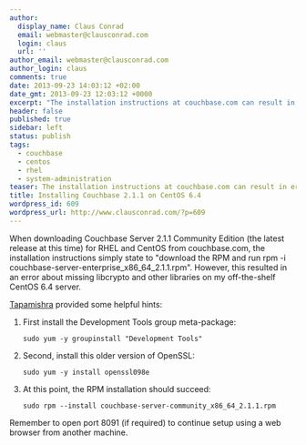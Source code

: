 ```yaml
---
author:
  display_name: Claus Conrad
  email: webmaster@clausconrad.com
  login: claus
  url: ''
author_email: webmaster@clausconrad.com
author_login: claus
comments: true
date: 2013-09-23 14:03:12 +02:00
date_gmt: 2013-09-23 12:03:12 +0000
excerpt: "The installation instructions at couchbase.com can result in error messages when installing 2.1.1 on CentOS. Here's how to resolve those.\r\n"
header: false
published: true
sidebar: left
status: publish
tags:
  - couchbase
  - centos
  - rhel
  - system-administration
teaser: The installation instructions at couchbase.com can result in error messages when installing 2.1.1 on CentOS. Here's how to resolve those.
title: Installing Couchbase 2.1.1 on CentOS 6.4
wordpress_id: 609
wordpress_url: http://www.clausconrad.com/?p=609
---
```

When downloading Couchbase Server 2.1.1 Community Edition (the latest release at this time) for RHEL and CentOS from couchbase.com, the installation instructions simply state to "download the RPM and run rpm -i couchbase-server-enterprise_x86_64_2.1.1.rpm". However, this resulted in an error about missing libcrypto and other libraries on my off-the-shelf CentOS 6.4 server.

[Tapamishra](https://tapasmishra.wordpress.com/2013/05/03/how-to-install-couchbase-2-0-1-enterprise-server-on-centos-with-php-ext-couchbase/) provided some helpful hints:

1. First install the Development Tools group meta-package:  

   ```shell
   sudo yum -y groupinstall "Development Tools"
   ```

2. Second, install this older version of OpenSSL:  

   ```shell
   sudo yum -y install openssl098e
   ```

3. At this point, the RPM installation should succeed:  

   ```shell
   sudo rpm --install couchbase-server-community_x86_64_2.1.1.rpm
   ```

Remember to open port 8091 (if required) to continue setup using a web browser from another machine.
